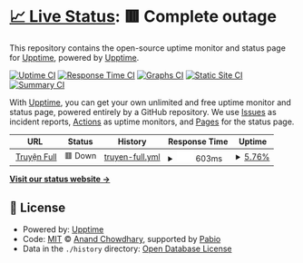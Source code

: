 # [📈 Live Status](https://upptime.github.io/upptime): <!--live status--> **🟥 Complete outage**

This repository contains the open-source uptime monitor and status page for [Upptime](https://upptime.js.org), powered by [Upptime](https://github.com/upptime/upptime).

[![Uptime CI](https://github.com/upptime/upptime/workflows/Uptime%20CI/badge.svg)](https://github.com/upptime/upptime/actions?query=workflow%3A%22Uptime+CI%22)
[![Response Time CI](https://github.com/upptime/upptime/workflows/Response%20Time%20CI/badge.svg)](https://github.com/upptime/upptime/actions?query=workflow%3A%22Response+Time+CI%22)
[![Graphs CI](https://github.com/upptime/upptime/workflows/Graphs%20CI/badge.svg)](https://github.com/upptime/upptime/actions?query=workflow%3A%22Graphs+CI%22)
[![Static Site CI](https://github.com/upptime/upptime/workflows/Static%20Site%20CI/badge.svg)](https://github.com/upptime/upptime/actions?query=workflow%3A%22Static+Site+CI%22)
[![Summary CI](https://github.com/upptime/upptime/workflows/Summary%20CI/badge.svg)](https://github.com/upptime/upptime/actions?query=workflow%3A%22Summary+CI%22)

With [Upptime](https://upptime.js.org), you can get your own unlimited and free uptime monitor and status page, powered entirely by a GitHub repository. We use [Issues](https://github.com/upptime/upptime/issues) as incident reports, [Actions](https://github.com/upptime/upptime/actions) as uptime monitors, and [Pages](https://upptime.github.io/upptime) for the status page.

<!--start: status pages-->
<!-- This summary is generated by Upptime (https://github.com/upptime/upptime) -->
<!-- Do not edit this manually, your changes will be overwritten -->
<!-- prettier-ignore -->
| URL | Status | History | Response Time | Uptime |
| --- | ------ | ------- | ------------- | ------ |
| <img alt="" src="https://icons.duckduckgo.com/ip3/truyenfull.tech.ico" height="13"> [Truyện Full](https://truyenfull.tech) | 🟥 Down | [truyen-full.yml](https://github.com/f97/uuptime/commits/HEAD/history/truyen-full.yml) | <details><summary><img alt="Response time graph" src="./graphs/truyen-full/response-time-week.png" height="20"> 603ms</summary><br><a href="https://upptime.github.io/upptime/history/truyen-full"><img alt="Response time 603" src="https://img.shields.io/endpoint?url=https%3A%2F%2Fraw.githubusercontent.com%2Ff97%2Fuuptime%2FHEAD%2Fapi%2Ftruyen-full%2Fresponse-time.json"></a><br><a href="https://upptime.github.io/upptime/history/truyen-full"><img alt="24-hour response time 603" src="https://img.shields.io/endpoint?url=https%3A%2F%2Fraw.githubusercontent.com%2Ff97%2Fuuptime%2FHEAD%2Fapi%2Ftruyen-full%2Fresponse-time-day.json"></a><br><a href="https://upptime.github.io/upptime/history/truyen-full"><img alt="7-day response time 603" src="https://img.shields.io/endpoint?url=https%3A%2F%2Fraw.githubusercontent.com%2Ff97%2Fuuptime%2FHEAD%2Fapi%2Ftruyen-full%2Fresponse-time-week.json"></a><br><a href="https://upptime.github.io/upptime/history/truyen-full"><img alt="30-day response time 603" src="https://img.shields.io/endpoint?url=https%3A%2F%2Fraw.githubusercontent.com%2Ff97%2Fuuptime%2FHEAD%2Fapi%2Ftruyen-full%2Fresponse-time-month.json"></a><br><a href="https://upptime.github.io/upptime/history/truyen-full"><img alt="1-year response time 603" src="https://img.shields.io/endpoint?url=https%3A%2F%2Fraw.githubusercontent.com%2Ff97%2Fuuptime%2FHEAD%2Fapi%2Ftruyen-full%2Fresponse-time-year.json"></a></details> | <details><summary><a href="https://upptime.github.io/upptime/history/truyen-full">5.76%</a></summary><a href="https://upptime.github.io/upptime/history/truyen-full"><img alt="All-time uptime 5.76%" src="https://img.shields.io/endpoint?url=https%3A%2F%2Fraw.githubusercontent.com%2Ff97%2Fuuptime%2FHEAD%2Fapi%2Ftruyen-full%2Fuptime.json"></a><br><a href="https://upptime.github.io/upptime/history/truyen-full"><img alt="24-hour uptime 5.76%" src="https://img.shields.io/endpoint?url=https%3A%2F%2Fraw.githubusercontent.com%2Ff97%2Fuuptime%2FHEAD%2Fapi%2Ftruyen-full%2Fuptime-day.json"></a><br><a href="https://upptime.github.io/upptime/history/truyen-full"><img alt="7-day uptime 5.76%" src="https://img.shields.io/endpoint?url=https%3A%2F%2Fraw.githubusercontent.com%2Ff97%2Fuuptime%2FHEAD%2Fapi%2Ftruyen-full%2Fuptime-week.json"></a><br><a href="https://upptime.github.io/upptime/history/truyen-full"><img alt="30-day uptime 5.76%" src="https://img.shields.io/endpoint?url=https%3A%2F%2Fraw.githubusercontent.com%2Ff97%2Fuuptime%2FHEAD%2Fapi%2Ftruyen-full%2Fuptime-month.json"></a><br><a href="https://upptime.github.io/upptime/history/truyen-full"><img alt="1-year uptime 5.76%" src="https://img.shields.io/endpoint?url=https%3A%2F%2Fraw.githubusercontent.com%2Ff97%2Fuuptime%2FHEAD%2Fapi%2Ftruyen-full%2Fuptime-year.json"></a></details>

<!--end: status pages-->

[**Visit our status website →**](https://upptime.github.io/upptime)

## 📄 License

- Powered by: [Upptime](https://github.com/upptime/upptime)
- Code: [MIT](./LICENSE) © [Anand Chowdhary](https://anandchowdhary.com), supported by [Pabio](https://pabio.com)
- Data in the `./history` directory: [Open Database License](https://opendatacommons.org/licenses/odbl/1-0/)
